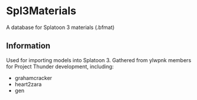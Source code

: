 # Spl3Materials
A database for Splatoon 3 materials (.bfmat)

## Information
Used for importing models into Splatoon 3.
Gathered from ylwpnk members for Project Thunder development, including:
- grahamcracker
- heart2zara
- gen
